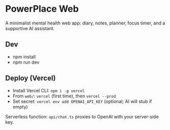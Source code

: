 # PowerPlace Web

A minimalist mental health web app: diary, notes, planner, focus timer, and a supportive AI assistant.

## Dev
- npm install
- npm run dev

## Deploy (Vercel)
- Install Vercel CLI: `npm i -g vercel`
- From `web/`: `vercel` (first time), then `vercel --prod`
- Set secret: `vercel env add OPENAI_API_KEY` (optional; AI will stub if empty)

Serverless function: `api/chat.ts` proxies to OpenAI with your server-side key.
